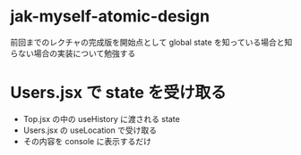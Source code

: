 # jak-myself-atomic-design

前回までのレクチャの完成版を開始点として global state を知っている場合と知らない場合の実装について勉強する

# Users.jsx で state を受け取る

- Top.jsx の中の useHistory に渡される state
- Users.jsx の useLocation で受け取る
- その内容を console に表示するだけ
